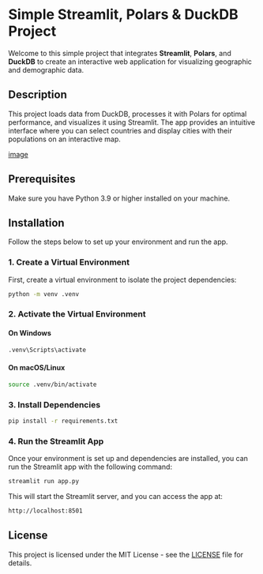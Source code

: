 
# Simple Streamlit, Polars & DuckDB Project

Welcome to this simple project that integrates **Streamlit**, **Polars**, and **DuckDB** to create an interactive web application for visualizing geographic and demographic data.

## Description

This project loads data from DuckDB, processes it with Polars for optimal performance, and visualizes it using Streamlit. The app provides an intuitive interface where you can select countries and display cities with their populations on an interactive map.

[image](./img/app.png)

## Prerequisites

Make sure you have Python 3.9 or higher installed on your machine. 

## Installation

Follow the steps below to set up your environment and run the app.

### 1. Create a Virtual Environment

First, create a virtual environment to isolate the project dependencies:

```bash
python -m venv .venv
```

### 2. Activate the Virtual Environment

#### On Windows

```bash
.venv\Scripts\activate
```

#### On macOS/Linux

```bash
source .venv/bin/activate
```

### 3. Install Dependencies

```bash
pip install -r requirements.txt
```

### 4. Run the Streamlit App

Once your environment is set up and dependencies are installed, you can run the Streamlit app with the following command:

```bash
streamlit run app.py
```

This will start the Streamlit server, and you can access the app at:

```html
http://localhost:8501
```

## License

This project is licensed under the MIT License - see the [LICENSE](LICENSE) file for details.
